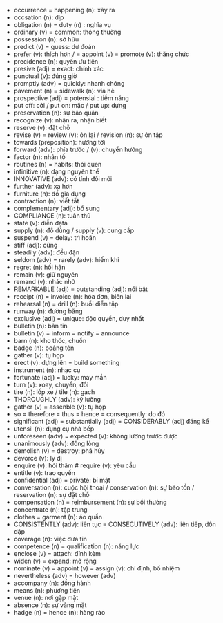 - occurrence = happening (n): xảy ra
- occsation (n): dịp
- obligation (n) = duty (n) : nghĩa vụ
- ordinary (v) = common: thông thường
- possession (n): sở hữu
- predict (v) = guess: dự đoán
- prefer (v): thích hơn / = appoint (v) = promote (v): thăng chức
- precidence (n): quyền ưu tiên
- presive (adj) = exact: chính xác
- punctual (v): đúng giờ
- promptly (adv) = quickly: nhanh chóng
- pavement (n) = sidewalk (n): vỉa hè
- prospective (adj) = potensial : tiềm năng
- put off: cởi / put on: mặc / put up: dựng
- preservation (n): sự bảo quản
- recognize (v): nhận ra, nhận biết
- reserve (v): đặt chỗ
- revise (v) = review (v): ôn lại / revision (n): sự ôn tập
- towards (preposition): hướng tới
- forward (adv): phía trước / (v): chuyển hướng
- factor (n): nhân tố
- routines (n) = habits: thói quen
- infinitive (n): dạng nguyên thể
- INNOVATIVE (adv): có tính đổi mới
- further (adv): xa hơn
- furniture (n): đồ gia dụng
- contraction (n): viết tắt
- complementary (adj): bổ sung
- COMPLIANCE (n): tuân thủ
- state (v): diễn đạtá
- supply (n): đồ dùng / supply (v): cung cấp
- suspend (v) = delay: trì hoãn
- stiff (adj): cứng
- steadily (adv): đều đặn
- seldom (adv) = rarely (adv): hiếm khi
- regret (n): hối hận
- remain (v): giữ nguyên
- remand (v): nhác nhở
- REMARKABLE (adj) = outstanding (adj): nổi bật
- receipt (n) = invoice (n): hóa đơn, biên lai
- rehearsal (n) = drill (n): buổi diễn tập
- runway (n): đường băng
- exclusive (adj) = unique: độc quyền, duy nhất
- bulletin (n): bản tin
- bulletin (v) = inform = notify = announce
- barn (n): kho thóc, chuồn
- badge (n): boảng tên
- gather (v): tụ họp
- erect (v): dựng lên = build something
- instrument (n): nhạc cụ
- fortunate (adj) = lucky: may mắn
- turn (v): xoay, chuyển, đổi
- tire (n): lốp xe / tile (n): gạch
- THOROUGHLY (adv): kỹ lưỡng
- gather (v) = assenble (v): tụ họp
- so = therefore = thus = hence = consequently: do đó
- significant (adj) = substantially (adj) = CONSIDERABLY (adj) đáng kể
- utensil (n): dụng cụ nhà bếp
- unforeseen (adv) = expected (v): không lường trước được
- unanimously (adv): đồng lòng
- demolish (v) = destroy: phá hủy
- devorce (v): ly dị
- enquire (v): hỏi thăm # require (v): yêu cầu
- entitle (v): trao quyền
- confidential (adj) = private: bí mật
- conversation (n): cuộc hội thoại / conservation (n): sự bảo tồn / reservation (n): sự đặt chỗ
- compensation (n) = reimbursement (n): sự bồi thường
- concentrate (n): tập trung
- clothes = garment (n): áo quần
- CONSISTENTLY (adv): liên tục = CONSECUTIVELY (adv): liên tiếp, dồn dập
- coverage (n): việc đưa tin
- competence (n) = qualification (n): năng lực
- enclose (v) = attach: đính kèm
- widen (v) = expand: mở rộng
- nominate (v) = appoint (v) = assign (v): chỉ định, bổ nhiệm
- nevertheless (adv) = however (adv)
- accompany (n): đồng hành
- means (n): phương tiện
- venue (n): nơi gặp mặt
- absence (n): sự vắng mặt
- hadge (n) = hence (n): hàng rào
